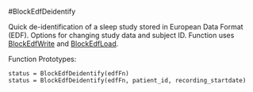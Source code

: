 #BlockEdfDeidentify

Quick de-identification of a sleep study stored in European Data Format (EDF). Options for changing study data and subject ID. Function uses [BlockEdfWrite](https://github.com/DennisDean/BlockEdfWrite/) and [BlockEdfLoad](https://github.com/DennisDean/BlockEdfLoad).



Function Prototypes:

    status = BlockEdfDeidentify(edfFn)
    status = BlockEdfDeidentify(edfFn, patient_id, recording_startdate)
